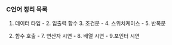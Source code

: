 ### C언어 정리 목록

1. 데이터 타입 - 2. 입출력 함수 3. 조건문 - 4. 스위치케이스 - 5. 반복문

 6. 함수 호출 - 7. 연산자 시연 - 8. 배열 시연 - 9.포인터 시연
